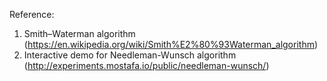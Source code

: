 Reference:
1. Smith–Waterman algorithm (https://en.wikipedia.org/wiki/Smith%E2%80%93Waterman_algorithm)
2. Interactive demo for Needleman-Wunsch algorithm (http://experiments.mostafa.io/public/needleman-wunsch/)